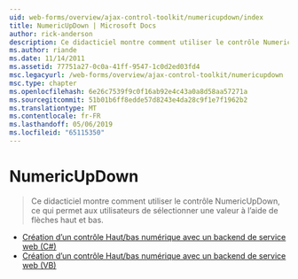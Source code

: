 ```yaml
---
uid: web-forms/overview/ajax-control-toolkit/numericupdown/index
title: NumericUpDown | Microsoft Docs
author: rick-anderson
description: Ce didacticiel montre comment utiliser le contrôle NumericUpDown, ce qui permet aux utilisateurs de sélectionner une valeur à l’aide de flèches haut et bas.
ms.author: riande
ms.date: 11/14/2011
ms.assetid: 77751a27-0c0a-41ff-9547-1c0d2ed03fd4
msc.legacyurl: /web-forms/overview/ajax-control-toolkit/numericupdown
msc.type: chapter
ms.openlocfilehash: 6e26c7539f9c0f16ab92e4c43a0a8d58aa57271a
ms.sourcegitcommit: 51b01b6ff8edde57d8243e4da28c9f1e7f1962b2
ms.translationtype: MT
ms.contentlocale: fr-FR
ms.lasthandoff: 05/06/2019
ms.locfileid: "65115350"
---
```

# <a name="numericupdown"></a>NumericUpDown

> Ce didacticiel montre comment utiliser le contrôle NumericUpDown, ce qui permet aux utilisateurs de sélectionner une valeur à l’aide de flèches haut et bas.

- [Création d’un contrôle Haut/bas numérique avec un backend de service web (C#)](creating-a-numeric-up-down-control-with-a-web-service-backend-cs.md)
- [Création d’un contrôle Haut/bas numérique avec un backend de service web (VB)](creating-a-numeric-up-down-control-with-a-web-service-backend-vb.md)
